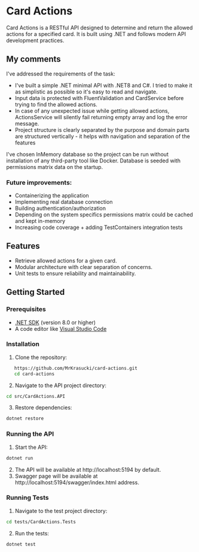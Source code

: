 # Card Actions

Card Actions is a RESTful API designed to determine and return the allowed actions for a specified card. It is built using .NET and follows modern API development practices.

## My comments

I've addressed the requirements of the task:
- I've built a simple .NET minimal API with .NET8 and C#. I tried to make it as simplistic as possible so it's easy to read and navigate.
- Input data is protected with FluentValidation and CardService before trying to find the allowed actions.
- In case of any unexpected issue while getting allowed actions, ActionsService will silently fail returning empty array and log the error message.
- Project structure is clearly separated by the purpose and domain parts are structured vertically - it helps with navigation and separation of the features

I've chosen InMemory database so the project can be run without installation of any third-party tool like Docker. 
Database is seeded with permissions matrix data on the startup.

### Future improvements:
- Containerizing the application
- Implementing real database connection
- Building authentication/authorization
- Depending on the system specifics permissions matrix could be cached and kept in-memory
- Increasing code coverage + adding TestContainers integration tests

## Features

- Retrieve allowed actions for a given card.
- Modular architecture with clear separation of concerns.
- Unit tests to ensure reliability and maintainability.

## Getting Started

### Prerequisites

- [.NET SDK](https://dotnet.microsoft.com/download) (version 8.0 or higher)
- A code editor like [Visual Studio Code](https://code.visualstudio.com/)

### Installation

1. Clone the repository:
```sh
   https://github.com/MrKrasucki/card-actions.git
   cd card-actions
```
2. Navigate to the API project directory:
```sh
cd src/CardActions.API
```

3. Restore dependencies:
```sh
dotnet restore
```

### Running the API

1. Start the API:
```sh
dotnet run
```

2. The API will be available at http://localhost:5194 by default.
3. Swagger page will be available at http://localhost:5194/swagger/index.html address.

### Running Tests

1. Navigate to the test project directory:
```sh
cd tests/CardActions.Tests
```
2. Run the tests:
```sh
dotnet test
```

